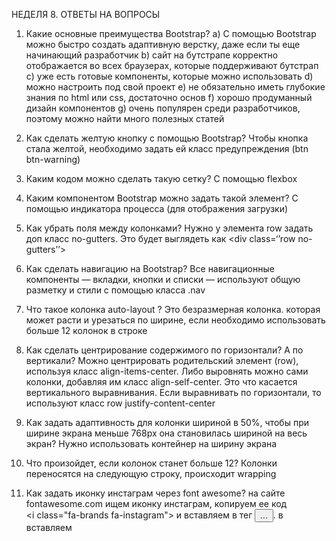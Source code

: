 НЕДЕЛЯ 8. ОТВЕТЫ НА ВОПРОСЫ

1. Какие основные преимущества Bootstrap?
а) С помощью Bootstrap можно быстро создать адаптивную верстку, даже если ты еще начинающий разработчик
b) сайт на бутстрапе корректно отображается во всех браузерах, которые поддерживают бутстрап
c) уже есть готовые компоненты, которые можно использовать
d) можно настроить под свой проект
e) не обязательно иметь глубокие знания по html или css, достаточно основ
f) хорошо продуманный дизайн компонентов
g) очень популярен среди разработчиков, поэтому можно найти много полезных статей

2. Как сделать желтую кнопку с помощью Bootstrap?
Чтобы кнопка стала желтой, необходимо задать ей класс предупреждения (btn btn-warning)

3. Каким кодом можно сделать такую сетку? С помощью flexbox

4. Каким компонентом Bootstrap можно задать такой элемент? С помощью индикатора процесса (для отображения загрузки) 
5. Как убрать поля между колонками?
Нужно у элемента row задать доп класс no-gutters. Это будет выглядеть как <div class=‘’row no-gutters’’>

6. Как сделать навигацию на Bootstrap?
Все навигационные компоненты — вкладки, кнопки и списки — используют общую разметку и стили с помощью класса .nav

7. Что такое колонка auto-layout ?
Это безразмерная колонка. которая может расти и урезаться по ширине, если необходимо использовать больше 12 колонок в строке

8. Как сделать центрирование содержимого по горизонтали? А по вертикали?
Можно центрировать родительский элемент (row), используя класс align-items-center. Либо выровнять можно сами колонки, добавляя им класс align-self-center. Это что касается вертикального выравнивания. Если выравнивать по горизонтали, то используют класс row justify-content-center

9. Как задать адаптивность для колонки шириной в 50%, чтобы при ширине экрана меньше 768px она становилась шириной на весь экран?
Нужно использовать контейнер на ширину экрана <div class="container-fluid"></div>

10. Что произойдет, если колонок станет больше 12?
Колонки переносятся на следующую строку, происходит wrapping 

11. Как задать иконку инстаграм через font awesome?
на сайте fontawesome.com ищем иконку инстаграм, копируем ее код <i class="fa-brands fa-instagram"></i> и вставляем в тег <button>…</button>. в <head> вставляем <script> со ссылкой, которую получаешь по почте при регистрации на сайте

12. Чем отличается container от container-fluid?
Container-fluid это контейнер с шириной на весь экран (на всех устройствах он будет располагаться на всю ширину экрана)
Container это контейнер с фиксированной шириной (ширина меняется в зависимости от ширины экрана устройства)

ПРАКТИЧЕСКОЕ ЗАДАНИЕ 1
Какой чудесный способ увидеть свои слабые места :D

<img width="687" alt="guess_css" src="https://user-images.githubusercontent.com/110172816/192138878-b9ddc33a-f29b-4950-be90-e12140081f41.png">


